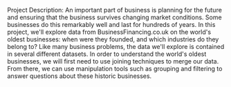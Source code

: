 Project Description:
An important part of business is planning for the future and ensuring that the business survives changing market conditions. 
Some businesses do this remarkably well and last for hundreds of years. 
In this project, we'll explore data from BusinessFinancing.co.uk on the world's oldest businesses: when were they founded, and which industries do they belong to?
Like many business problems, the data we'll explore is contained in several different datasets. 
In order to understand the world's oldest businesses, we will first need to use joining techniques to merge our data. 
From there, we can use manipulation tools such as grouping and filtering to answer questions about these historic businesses.

